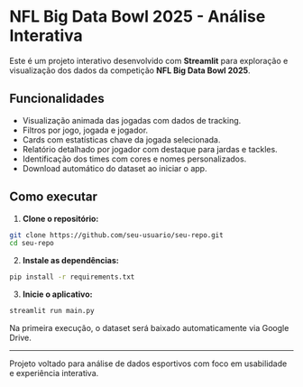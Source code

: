 # NFL Big Data Bowl 2025 - Análise Interativa

Este é um projeto interativo desenvolvido com **Streamlit** para exploração e visualização dos dados da competição **NFL Big Data Bowl 2025**.

## Funcionalidades

- Visualização animada das jogadas com dados de tracking.
- Filtros por jogo, jogada e jogador.
- Cards com estatísticas chave da jogada selecionada.
- Relatório detalhado por jogador com destaque para jardas e tackles.
- Identificação dos times com cores e nomes personalizados.
- Download automático do dataset ao iniciar o app.

## Como executar

1. **Clone o repositório:**
```bash
git clone https://github.com/seu-usuario/seu-repo.git
cd seu-repo
```

2. **Instale as dependências:**
```bash
pip install -r requirements.txt
```

3. **Inicie o aplicativo:**
```bash
streamlit run main.py
```

Na primeira execução, o dataset será baixado automaticamente via Google Drive.

---
Projeto voltado para análise de dados esportivos com foco em usabilidade e experiência interativa.

